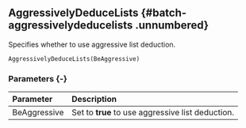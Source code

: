## AggressivelyDeduceLists {#batch-aggressivelydeducelists .unnumbered}

Specifies whether to use aggressive list deduction.

```{sql}
AggressivelyDeduceLists(BeAggressive)
```

### Parameters {-}

**Parameter** | **Description**
| :-- | :-- |
BeAggressive | Set to **true** to use aggressive list deduction.
